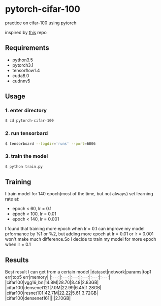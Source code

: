 # pytorch-cifar-100

practice on cifar-100 using pytorch


inspired by [this](https://github.com/kuangliu/pytorch-cifar) repo

## Requirements
- python3.5
- pytorch3.1
- tensorflow1.4
- cuda8.0
- cudnnv5

## Usage

### 1. enter directory
```bash
$ cd pytorch-cifar-100
```

### 2. run tensorbard
```bash
$ tensorboard --logdir='runs' --port=6006
```
### 3. train the model
```bash
$ python train.py
```
## Training
I train model for 140 epoch(most of the time, but not always)
set learning rate at:
- epoch < 60, lr = 0.1
- epoch < 100, lr = 0.01
- epoch < 140, lr = 0.001

I found that training more epoch when lr = 0.1 can improve
my model prformance by %1 or %2, but adding more epoch at lr = 0.01
or lr = 0.001 won't make much difference.So I decide to train my
model for more epoch when lr = 0.1

## Results
Best result I can get from a certain model
|dataset|network|params|top1 err|top5 err|memory| 
|:---:|:---:|:---:|:---:|:---:|:---:|  
|cifar100|vgg16_bn|14.8M|28.70|8.48|2.83GB| 
|cifar100|densenet121|7.0M|22.99|6.45|1.28GB| 
|cifar100|resnet101|42.7M|22.22|5.61|3.72GB| 
|cifar100|densenet161||||2.10GB|

